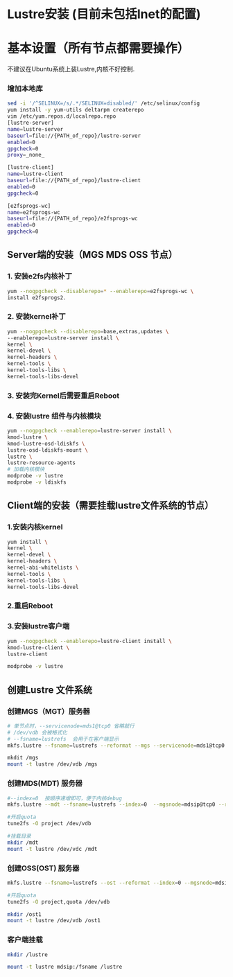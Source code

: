# Lustre安装 (目前未包括lnet的配置)
# 基本设置（所有节点都需要操作）
不建议在Ubuntu系统上装Lustre,内核不好控制.

### 增加本地库
```bash
sed -i '/^SELINUX=/s/.*/SELINUX=disabled/' /etc/selinux/config
yum install -y yum-utils deltarpm createrepo
vim /etc/yum.repos.d/localrepo.repo
[lustre-server]
name=lustre-server
baseurl=file://{PATH_of_repo}/lustre-server
enabled=0
gpgcheck=0
proxy=_none_

[lustre-client]
name=lustre-client
baseurl=file://{PATH_of_repo}/lustre-client
enabled=0
gpgcheck=0

[e2fsprogs-wc]
name=e2fsprogs-wc
baseurl=file://{PATH_of_repo}/e2fsprogs-wc
enabled=0
gpgcheck=0
```

## Server端的安装（MGS MDS OSS 节点）
### 1. 安装e2fs内核补丁
```bash
yum --nogpgcheck --disablerepo=* --enablerepo=e2fsprogs-wc \
install e2fsprogs2. 
```

### 2. 安装kernel补丁
```bash
yum --nogpgcheck --disablerepo=base,extras,updates \
--enablerepo=lustre-server install \
kernel \
kernel-devel \
kernel-headers \
kernel-tools \
kernel-tools-libs \
kernel-tools-libs-devel
```

### 3. 安装完Kernel后需要重启Reboot

### 4. 安装lustre 组件与内核模块
```bash
yum --nogpgcheck --enablerepo=lustre-server install \
kmod-lustre \
kmod-lustre-osd-ldiskfs \
lustre-osd-ldiskfs-mount \
lustre \
lustre-resource-agents
# 加载内核模块
modprobe -v lustre
modprobe -v ldiskfs
```

## Client端的安装（需要挂载lustre文件系统的节点）
### 1.安装内核kernel
```bash
yum install \
kernel \
kernel-devel \
kernel-headers \
kernel-abi-whitelists \
kernel-tools \
kernel-tools-libs \
kernel-tools-libs-devel
```
### 2.重启Reboot

### 3.安装lustre客户端
```bash
yum --nogpgcheck --enablerepo=lustre-client install \
kmod-lustre-client \
lustre-client

modprobe -v lustre
```

## 创建Lustre 文件系统
### 创建MGS（MGT）服务器
```bash
# 单节点时，--servicenode=mds1@tcp0 省略就行  
# /dev/vdb 会被格式化 
# --fsname=lustrefs  会用于在客户端显示
mkfs.lustre --fsname=lustrefs --reformat --mgs --servicenode=mds1@tcp0  /dev/vdb

mkdit /mgs
mount -t lustre /dev/vdb /mgs
```   
### 创建MDS(MDT) 服务器
```bash
#--index=0  按顺序递增即可，便于内核debug
mkfs.lustre --mdt --fsname=lustrefs --index=0  --mgsnode=mdsip@tcp0 --reformat /dev/vdc

#开启quota
tune2fs -O project /dev/vdb

#挂载目录
mkdir /mdt
mount -t lustre /dev/vdc /mdt
```
### 创建OSS(OST) 服务器
```bash
mkfs.lustre --fsname=lustrefs --ost --reformat --index=0 --mgsnode=mdsip@tcp0 /dev/vdb

#开启quota
tune2fs -O project,quota /dev/vdb

mkdir /ost1
mount -t lustre /dev/vdb /ost1
```

### 客户端挂载
```bash
mkdir /lustre

mount -t lustre mdsip:/fsname /lustre
```